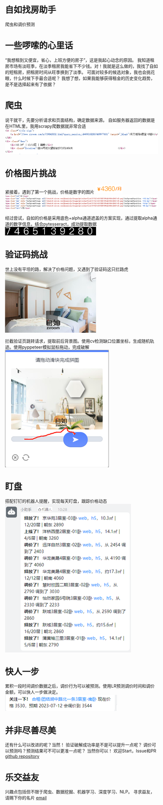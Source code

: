# 自如找房助手
爬虫和调价预测



# 一些啰嗦的心里话
“我想租到又便宜，省心，上班方便的房子”，这是我起心动念的原因。
我知道租房市场有淡旺季，在淡季租房我能省下不少钱。对！我就是这么做的，我找了自如的短租房，把租房时间从旺季换到了淡季。
可面对较多的候选对象，我也会挑花眼，什么时候下手最合适呢？
我想了想，如果我能够获得租金的历史变化趋势，是不是选择起来有了依据？


# 爬虫
说干就干，先要分析请求和页面结构，确定数据来源。
自如服务器返回的数据是在HTML里，我用scrapy爬数据就非常合适
![](/doc/html.png)


# 价格图片挑战
紧接着，遇到了第一个挑战，价格是数字的图片
![](/doc/price.png)  
![](/doc/price_html.png)


经过尝试，自如的价格是采用底色+alpha通道遮盖的方案实现，通过提取alpha通道的数字信息，结合pytesseract，成功提取数据
![](/doc/price_bg.png)


# 验证码挑战
世上没有平坦的路，解决了价格问题，又遇到了验证码这只拦路虎
![](/doc/verify.png)



拦截验证页跳转请求，提取前后背景图。使用cv检测缺口位置坐标，生成随机轨迹。使用pyppeteer模拟鼠标拖动，完成破解
![](/doc/break_verify.png)


# 盯盘
搭配钉钉的机器人提醒，实现每天盯盘，跟踪价格动态
![](/doc/notice.png)


# 快人一步
累积一段时间调价数据之后，调价行为可以被预测。使用LR预测调价时间和调价金额，可以快人一步做决定。
![](/doc/predict.png)


# 并非尽善尽美
还有什么可以改进的呢？当然！
验证破解成功率是不是可以提升一点呢？
调价可以预测吗？预测结果可不可以更准一点呢？
当然你可以！
欢迎Start，Issue和PR
[github repository](https://github.com/WmLiao24/ziroom_spider)


# 乐交益友
兴趣点包括但不限于爬虫、数据挖掘、机器学习、深度学习、NLP。
寻求益友，请赐下你的名片
[email](mailto://wm.liao@qq.com)


